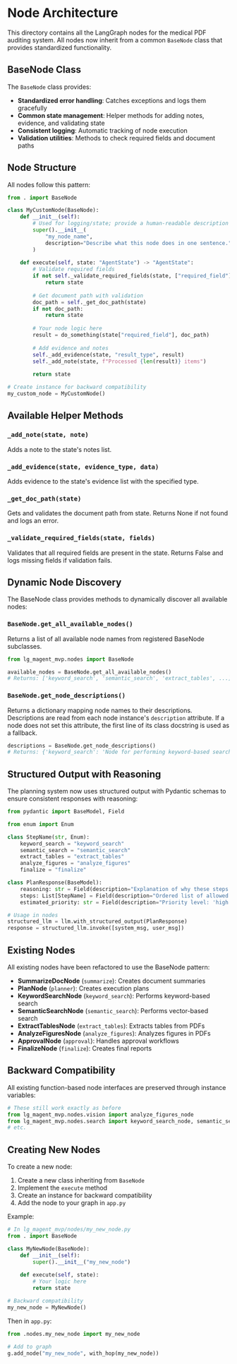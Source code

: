 # Node Architecture

This directory contains all the LangGraph nodes for the medical PDF auditing system. All nodes now inherit from a common `BaseNode` class that provides standardized functionality.

## BaseNode Class

The `BaseNode` class provides:

- **Standardized error handling**: Catches exceptions and logs them gracefully
- **Common state management**: Helper methods for adding notes, evidence, and validating state
- **Consistent logging**: Automatic tracking of node execution
- **Validation utilities**: Methods to check required fields and document paths

## Node Structure

All nodes follow this pattern:

```python
from . import BaseNode

class MyCustomNode(BaseNode):
    def __init__(self):
        # Used for logging/state; provide a human-readable description
        super().__init__(
            "my_node_name",
            description="Describe what this node does in one sentence."
        )
    
    def execute(self, state: "AgentState") -> "AgentState":
        # Validate required fields
        if not self._validate_required_fields(state, ["required_field"]):
            return state
        
        # Get document path with validation
        doc_path = self._get_doc_path(state)
        if not doc_path:
            return state
        
        # Your node logic here
        result = do_something(state["required_field"], doc_path)
        
        # Add evidence and notes
        self._add_evidence(state, "result_type", result)
        self._add_note(state, f"Processed {len(result)} items")
        
        return state

# Create instance for backward compatibility
my_custom_node = MyCustomNode()
```

## Available Helper Methods

### `_add_note(state, note)`
Adds a note to the state's notes list.

### `_add_evidence(state, evidence_type, data)`
Adds evidence to the state's evidence list with the specified type.

### `_get_doc_path(state)`
Gets and validates the document path from state. Returns None if not found and logs an error.

### `_validate_required_fields(state, fields)`
Validates that all required fields are present in the state. Returns False and logs missing fields if validation fails.

## Dynamic Node Discovery

The BaseNode class provides methods to dynamically discover all available nodes:

### `BaseNode.get_all_available_nodes()`
Returns a list of all available node names from registered BaseNode subclasses.

```python
from lg_magent_mvp.nodes import BaseNode

available_nodes = BaseNode.get_all_available_nodes()
# Returns: ['keyword_search', 'semantic_search', 'extract_tables', ...]
```

### `BaseNode.get_node_descriptions()`
Returns a dictionary mapping node names to their descriptions. Descriptions are read
from each node instance's `description` attribute. If a node does not set this
attribute, the first line of its class docstring is used as a fallback.

```python
descriptions = BaseNode.get_node_descriptions()
# Returns: {'keyword_search': 'Node for performing keyword-based search.', ...}
```

## Structured Output with Reasoning

The planning system now uses structured output with Pydantic schemas to ensure consistent responses with reasoning:

```python
from pydantic import BaseModel, Field

from enum import Enum

class StepName(str, Enum):
    keyword_search = "keyword_search"
    semantic_search = "semantic_search"
    extract_tables = "extract_tables"
    analyze_figures = "analyze_figures"
    finalize = "finalize"

class PlanResponse(BaseModel):
    reasoning: str = Field(description="Explanation of why these steps were chosen")
    steps: List[StepName] = Field(description="Ordered list of allowed steps to execute")
    estimated_priority: str = Field(description="Priority level: 'high', 'medium', or 'low'")

# Usage in nodes
structured_llm = llm.with_structured_output(PlanResponse)
response = structured_llm.invoke([system_msg, user_msg])
```

## Existing Nodes

All existing nodes have been refactored to use the BaseNode pattern:

- **SummarizeDocNode** (`summarize`): Creates document summaries
- **PlanNode** (`planner`): Creates execution plans
- **KeywordSearchNode** (`keyword_search`): Performs keyword-based search
- **SemanticSearchNode** (`semantic_search`): Performs vector-based search
- **ExtractTablesNode** (`extract_tables`): Extracts tables from PDFs
- **AnalyzeFiguresNode** (`analyze_figures`): Analyzes figures in PDFs
- **ApprovalNode** (`approval`): Handles approval workflows
- **FinalizeNode** (`finalize`): Creates final reports

## Backward Compatibility

All existing function-based node interfaces are preserved through instance variables:

```python
# These still work exactly as before
from lg_magent_mvp.nodes.vision import analyze_figures_node
from lg_magent_mvp.nodes.search import keyword_search_node, semantic_search_node
# etc.
```

## Creating New Nodes

To create a new node:

1. Create a new class inheriting from `BaseNode`
2. Implement the `execute` method
3. Create an instance for backward compatibility
4. Add the node to your graph in `app.py`

Example:

```python
# In lg_magent_mvp/nodes/my_new_node.py
from . import BaseNode

class MyNewNode(BaseNode):
    def __init__(self):
        super().__init__("my_new_node")
    
    def execute(self, state):
        # Your logic here
        return state

# Backward compatibility
my_new_node = MyNewNode()
```

Then in `app.py`:
```python
from .nodes.my_new_node import my_new_node

# Add to graph
g.add_node("my_new_node", with_hop(my_new_node))
```
